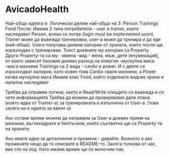 # AvicadoHealth

Най-общо идеята е:
  Логически делим най-общо на 3:
    Person
    Trainings
    Food
   После:
   Имаме 2 типа потребители - user  и trainer, които наследяват Person, всеки се логва (login must be implemented soon). Trainer може да въвежда тренировки, user-a може да тренира и да яде (най-общо).
   Usera получава дневни калории от храната, които после ще изразходва с тренировки. Тоест дневните му калории са Property. Други Property-та са му:
    -имена
    -вид - жена, мъж, дете (енумерация), от които зависят базовия дневен разход на енергия
    -мускулна маса
    -маса мазнини
   Trainings са 2 вида - cardio и power. И с двете се изразходват калории, като освен това Cardio сваля мазнини, а Power качва мускулна маса
   Имаме клас Food, който отделните видове храни и напитки наследяват
   
   Трябва да оправим логина, както и Read/Write откъдето се въвежда и се чете информацията
   Трябва да можем да проверяваме дали плана (който идва от Trainer-a) за тренировката е изпълнена от User-a. (това засега ни е идеята за евент-а)
   
   Ако остане време можем да направим за User-а дневен прием на мазнини, въглехидрати и белтъчини, които съответно ще са Property-та на храните.
   
   Ако имате идеи за допълнения и промени - давайте. Важното е ако променяте нещо да го описвате в README-то. Засега толкова от нас, вие сте на ход. Като имаме време ще се включим пак.
